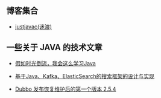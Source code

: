 ## 博客集合
* [justjavac(迷渡)](http://justjavac.iteye.com/)

## 一些关于 JAVA 的技术文章
* [假如时光倒流，我会这么学习Java](http://ms.csdn.net/geek/208784)

* [基于Java、Kafka、ElasticSearch的搜索框架的设计与实现](http://timeyang.com/articles/12/2017/09/02/%E5%9F%BA%E4%BA%8EJava%E3%80%81Kafka%E3%80%81ElasticSearch%E7%9A%84%E6%90%9C%E7%B4%A2%E6%A1%86%E6%9E%B6%E7%9A%84%E8%AE%BE%E8%AE%A1%E4%B8%8E%E5%AE%9E%E7%8E%B0)

* [Dubbo 发布恢复维护后的第一个版本 2.5.4](http://www.oschina.net/news/88477/dubbo-2-5-4)
